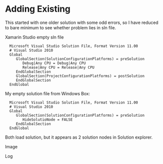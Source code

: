 # Adding Existing #

This started with one older solution with some odd errors, so I have reduced to bare minimum
to see whether problem lies in sln file.

Xamarin Studio empty sln file

      Microsoft Visual Studio Solution File, Format Version 11.00
      # Visual Studio 2010
      Global
         GlobalSection(SolutionConfigurationPlatforms) = preSolution
            Debug|Any CPU = Debug|Any CPU
            Release|Any CPU = Release|Any CPU
         EndGlobalSection
         GlobalSection(ProjectConfigurationPlatforms) = postSolution
         EndGlobalSection
      EndGlobal

My empty solution file from Windows Box:


      Microsoft Visual Studio Solution File, Format Version 11.00
      # Visual Studio 2010
      Global
         GlobalSection(SolutionConfigurationPlatforms) = preSolution
            HideSolutioNode = FALSE
         EndGlobalSection
      EndGlobal


Both load solution, but it appears as 2 solution nodes in Solution explorer.

Image

Log